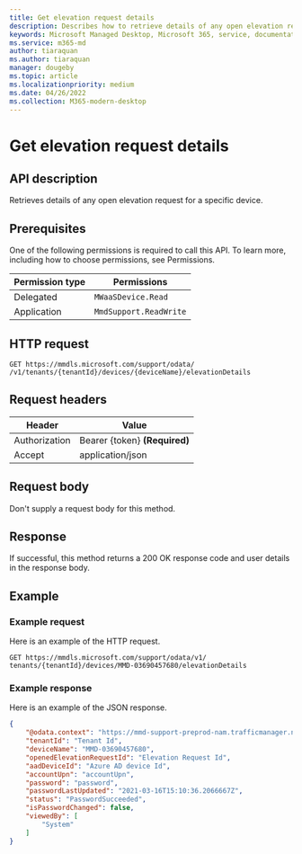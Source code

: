 ```yaml
---
title: Get elevation request details
description: Describes how to retrieve details of any open elevation request for a specific device.
keywords: Microsoft Managed Desktop, Microsoft 365, service, documentation
ms.service: m365-md
author: tiaraquan
ms.author: tiaraquan
manager: dougeby
ms.topic: article
ms.localizationpriority: medium
ms.date: 04/26/2022
ms.collection: M365-modern-desktop
---
```


# Get elevation request details

## API description

Retrieves details of any open elevation request for a specific device.

## Prerequisites

One of the following permissions is required to call this API. To learn more, including how to choose permissions, see Permissions.

| Permission type | Permissions |
| --- | --- |
| Delegated | `MWaaSDevice.Read` |
| Application | `MmdSupport.ReadWrite` |

## HTTP request

```http
GET https://mmdls.microsoft.com/support/odata/ /v1/tenants/{tenantId}/devices/{deviceName}/elevationDetails
```

## Request headers

| Header | Value |
| --- | --- |
| Authorization | Bearer {token} **(Required)** |
| Accept | application/json |

## Request body

Don't supply a request body for this method.

## Response

If successful, this method returns a 200 OK response code and user details in the response body.

## Example

### Example request

Here is an example of the HTTP request.

```http
GET https://mmdls.microsoft.com/support/odata/v1/ tenants/{tenantId}/devices/MMD-03690457680/elevationDetails
```

### Example response

Here is an example of the JSON response.

```json
{ 
    "@odata.context": "https://mmd-support-preprod-nam.trafficmanager.net/odata/v1/$metadata#Microsoft.ManagedDesktop.DeviceElevationDetail", 
    "tenantId": "Tenant Id", 
    "deviceName": "MMD-03690457680", 
    "openedElevationRequestId": "Elevation Request Id", 
    "aadDeviceId": "Azure AD device Id", 
    "accountUpn": "accountUpn", 
    "password": "password", 
    "passwordLastUpdated": "2021-03-16T15:10:36.2066667Z", 
    "status": "PasswordSucceeded", 
    "isPasswordChanged": false, 
    "viewedBy": [ 
        "System" 
    ] 
}
```
